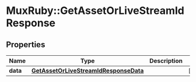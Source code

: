 # MuxRuby::GetAssetOrLiveStreamIdResponse

## Properties
Name | Type | Description | Notes
------------ | ------------- | ------------- | -------------
**data** | [**GetAssetOrLiveStreamIdResponseData**](GetAssetOrLiveStreamIdResponseData.md) |  | [optional] 


